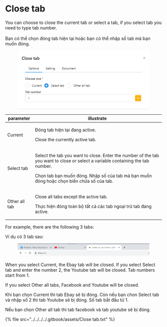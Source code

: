 # Close tab

You can choose to close the current tab or select a tab, if you select tab you need to type tab number.\
\
Bạn có thể chọn đóng tab hiện tại hoặc bạn có thể nhập số tab mà bạn muốn đóng.

<figure><img src="../../../../.gitbook/assets/image (2) (1) (1) (1) (1) (1) (1) (1) (1) (1) (1) (1) (1) (1).png" alt=""><figcaption></figcaption></figure>

| parameter     | illustrate                                                                                                                                                                                                                                            |
| ------------- | ----------------------------------------------------------------------------------------------------------------------------------------------------------------------------------------------------------------------------------------------------- |
| Current       | <p>Đóng tab hiện tại đang active.    </p><p> </p><p>Close the currently active tab.</p>                                                                                                                                                               |
| Select tab    | <p>Select the tab you want to close. Enter the number of the tab you want to close or select a variable containing the tab number.       </p><p> </p><p>Chọn tab bạn muốn đóng. Nhập số của tab mà bạn muốn đóng hoặc chọn biến chứa số của tab. </p> |
| Other all tab | <p>Close all tabs except the active tab.</p><p></p><p>Thực hiện đóng toàn bộ tất cả các tab ngoại trừ tab đang active.</p>                                                                                                                            |

For example, there are the following 3 tabs:

Ví dụ có 3 tab sau:

<figure><img src="../../../../.gitbook/assets/image (38) (1) (1).png" alt=""><figcaption></figcaption></figure>

When you select Current, the Ebay tab will be closed. If you select Select tab and enter the number 2, the Youtube tab will be closed. Tab numbers start from 1.&#x20;

If you select Other all tabs, Facebook  and Youtube will be closed.

Khi bạn chọn Current thì tab Ebay sẽ bị đóng. Còn nếu bạn chon Select tab và nhập số 2 thì tab Youtube sẽ bị đóng. Số tab bắt đầu từ 1.

Nếu bạn chọn Other all tab thì tab facebook và tab youtube sẽ bị đóng.

{% file src="../../../../.gitbook/assets/Close tab.txt" %}
